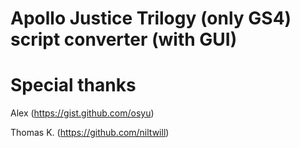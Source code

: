 # Apollo Justice Trilogy (only GS4) script converter (with GUI)

# Special thanks
Alex (https://gist.github.com/osyu)

Thomas K. (https://github.com/niltwill)
